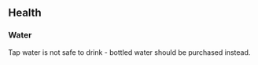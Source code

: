## Health

### **Water**

Tap water is not safe to drink - bottled water should be purchased instead.